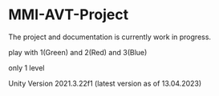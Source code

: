 # MMI-AVT-Project

The project and documentation is currently work in progress.

play with 1(Green) and 2(Red) and 3(Blue) 

only 1 level

Unity Version 2021.3.22f1 (latest version as of 13.04.2023)
